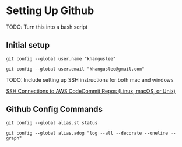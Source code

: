 # Setting Up Github 
TODO: Turn this into a bash script

## Initial setup
```
git config --global user.name "khanguslee"
```
```
git config --global user.email "khanguslee@gmail.com"
```

TODO: Include setting up SSH instructions for both mac and windows

[SSH Connections to AWS CodeCommit Repos (Linux, macOS, or Unix)](https://docs.aws.amazon.com/codecommit/latest/userguide/setting-up-ssh-unixes.html)
## Github Config Commands
```
git config --global alias.st status
```
```
git config --global alias.adog "log --all --decorate --oneline --graph"
```